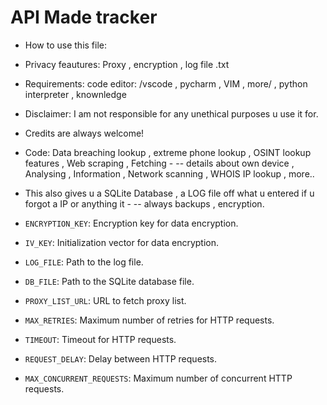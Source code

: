 # API Made tracker

- How to use this file:

- Privacy feautures: Proxy , encryption , log file .txt

- Requirements: code editor: /vscode , pycharm , VIM , more/ , python interpreter , knownledge

- Disclaimer: I am not responsible for any unethical purposes u use it for.

- Credits are always welcome!

- Code: Data breaching lookup , extreme phone lookup , OSINT lookup features , Web scraping , Fetching - -- details about own device , Analysing , Information , Network scanning , WHOIS IP lookup , more.. 

- This also gives u a SQLite Database , a LOG file off what u entered if u forgot a IP or anything it - -- always backups , encryption.

-   `ENCRYPTION_KEY`: Encryption key for data encryption.
-   `IV_KEY`: Initialization vector for data encryption.
-   `LOG_FILE`: Path to the log file.
-   `DB_FILE`: Path to the SQLite database file.
-   `PROXY_LIST_URL`: URL to fetch proxy list.
-   `MAX_RETRIES`: Maximum number of retries for HTTP requests.
-   `TIMEOUT`: Timeout for HTTP requests.
-   `REQUEST_DELAY`: Delay between HTTP requests.
-   `MAX_CONCURRENT_REQUESTS`: Maximum number of concurrent HTTP requests.
